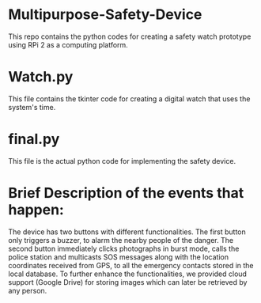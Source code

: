 # Multipurpose-Safety-Device
This repo contains the python codes for creating a safety watch prototype using RPi 2 as a computing platform.
# Watch.py
This file contains the tkinter code for creating a digital watch that uses the system's time.
# final.py
This file is the actual python code for implementing the safety device.

# Brief Description of the events that happen:
The device has two buttons with different functionalities. The first button only triggers a buzzer, to alarm the nearby people of the danger. The second button immediately clicks photographs in burst mode, calls the police station and multicasts SOS messages along with the location coordinates received from GPS, to all the emergency contacts stored in the local database. To further enhance the functionalities, we provided cloud support (Google Drive) for storing images which can later be retrieved by any person.
